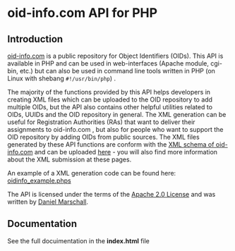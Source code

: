
# oid-info.com API for PHP

## Introduction

[oid-info.com](http://oid-info.com/)  is a public repository for Object Identifiers (OIDs). This API is available in PHP and can be used in web-interfaces (Apache module, cgi-bin, etc.) but can also be used in command line tools written in PHP (on Linux with shebang  `#!/usr/bin/php`) .

The majority of the functions provided by this API helps developers in creating XML files which can be uploaded to the OID repository to add multiple OIDs, but the API also contains other helpful utilities related to OIDs, UUIDs and the OID repository in general. The XML generation can be useful for Registration Authorities (RAs) that want to deliver their assignments to oid-info.com , but also for people who want to support the OID repository by adding OIDs from public sources. The XML files generated by these API functions are conform with the  [XML schema of oid-info.com](http://www.oid-info.com/oid.xsd)  and can be uploaded  [here](http://www.oid-info.com/submit.htm)  - you will also find more information about the XML submission at these pages.

An example of a XML generation code can be found here:  [oidinfo_example.phps](https://misc.daniel-marschall.de/oid-repository/api/oidinfo_example.phps)

The API is licensed under the terms of the  [Apache 2.0 License](https://www.apache.org/licenses/LICENSE-2.0)  and was written by  [Daniel Marschall](http://www.daniel-marschall.de/).

## Documentation

See the full docuimentation in the **index.html** file

